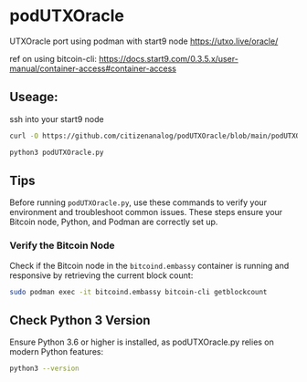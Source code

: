 # podUTXOracle
UTXOracle port using podman with start9 node https://utxo.live/oracle/

ref on using bitcoin-cli: https://docs.start9.com/0.3.5.x/user-manual/container-access#container-access

## Useage:

 ssh into your start9 node
```bash
curl -O https://github.com/citizenanalog/podUTXOracle/blob/main/podUTXOracle.py
```
```bash
python3 podUTXOracle.py
```

## Tips

Before running `podUTXOracle.py`, use these commands to verify your environment and troubleshoot common issues. These steps ensure your Bitcoin node, Python, and Podman are correctly set up.

### Verify the Bitcoin Node
Check if the Bitcoin node in the `bitcoind.embassy` container is running and responsive by retrieving the current block count:

```bash
sudo podman exec -it bitcoind.embassy bitcoin-cli getblockcount
```
## Check Python 3 Version
Ensure Python 3.6 or higher is installed, as podUTXOracle.py relies on modern Python features:
```bash
python3 --version
```


